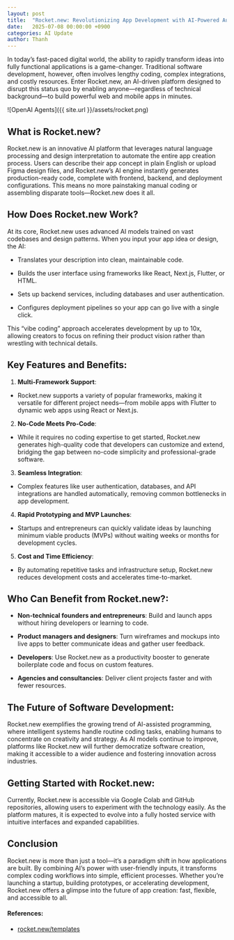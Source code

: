 ```yaml
---
layout: post
title:  "Rocket.new: Revolutionizing App Development with AI-Powered Automation"
date:   2025-07-08 00:00:00 +0900
categories: AI Update
author: Thanh
---
```


In today’s fast-paced digital world, the ability to rapidly transform ideas into fully functional applications is a game-changer. Traditional software development, however, often involves lengthy coding, complex integrations, and costly resources. Enter Rocket.new, an AI-driven platform designed to disrupt this status quo by enabling anyone—regardless of technical background—to build powerful web and mobile apps in minutes.

![OpenAI Agents]({{ site.url }}/assets/rocket.png)

## **What is Rocket.new?**

Rocket.new is an innovative AI platform that leverages natural language processing and design interpretation to automate the entire app creation process. Users can describe their app concept in plain English or upload Figma design files, and Rocket.new’s AI engine instantly generates production-ready code, complete with frontend, backend, and deployment configurations. This means no more painstaking manual coding or assembling disparate tools—Rocket.new does it all.


## **How Does Rocket.new Work?**

At its core, Rocket.new uses advanced AI models trained on vast codebases and design patterns. When you input your app idea or design, the AI:

- Translates your description into clean, maintainable code.

- Builds the user interface using frameworks like React, Next.js, Flutter, or HTML.

- Sets up backend services, including databases and user authentication.

- Configures deployment pipelines so your app can go live with a single click.

This “vibe coding” approach accelerates development by up to 10x, allowing creators to focus on refining their product vision rather than wrestling with technical details.


## **Key Features and Benefits**:

1. **Multi-Framework Support**:

- Rocket.new supports a variety of popular frameworks, making it versatile for different project needs—from mobile apps with Flutter to dynamic web apps using React or Next.js.

2. **No-Code Meets Pro-Code**:

- While it requires no coding expertise to get started, Rocket.new generates high-quality code that developers can customize and extend, bridging the gap between no-code simplicity and professional-grade software.

3. **Seamless Integration**:

- Complex features like user authentication, databases, and API integrations are handled automatically, removing common bottlenecks in app development.

4. **Rapid Prototyping and MVP Launches**:

- Startups and entrepreneurs can quickly validate ideas by launching minimum viable products (MVPs) without waiting weeks or months for development cycles.

5. **Cost and Time Efficiency**:

- By automating repetitive tasks and infrastructure setup, Rocket.new reduces development costs and accelerates time-to-market.



## **Who Can Benefit from Rocket.new?**:

- **Non-technical founders and entrepreneurs**: Build and launch apps without hiring developers or learning to code.

- **Product managers and designers**: Turn wireframes and mockups into live apps to better communicate ideas and gather user feedback.

- **Developers**: Use Rocket.new as a productivity booster to generate boilerplate code and focus on custom features.

- **Agencies and consultancies**: Deliver client projects faster and with fewer resources.


## **The Future of Software Development**:

Rocket.new exemplifies the growing trend of AI-assisted programming, where intelligent systems handle routine coding tasks, enabling humans to concentrate on creativity and strategy. As AI models continue to improve, platforms like Rocket.new will further democratize software creation, making it accessible to a wider audience and fostering innovation across industries.

## **Getting Started with Rocket.new**:

Currently, Rocket.new is accessible via Google Colab and GitHub repositories, allowing users to experiment with the technology easily. As the platform matures, it is expected to evolve into a fully hosted service with intuitive interfaces and expanded capabilities.



## **Conclusion**

Rocket.new is more than just a tool—it’s a paradigm shift in how applications are built. By combining AI’s power with user-friendly inputs, it transforms complex coding workflows into simple, efficient processes. Whether you’re launching a startup, building prototypes, or accelerating development, Rocket.new offers a glimpse into the future of app creation: fast, flexible, and accessible to all.



#### References:
- [rocket.new/templates](https://www.rocket.new/templates)
